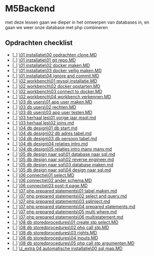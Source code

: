 # M5Backend

met deze lessen gaan we dieper in het ontwerpen van databases in, en gaan we weer onze database met php combineren

## Opdrachten checklist  

- [_] [\01 installatie\00 opdrachten clone.MD](\01%20installatie\00%20opdrachten%20clone.MD)
- [_] [\01 installatie\01 git repo.MD](\01%20installatie\01%20git%20repo.MD)
- [_] [\01 installatie\02 docker maken.MD](\01%20installatie\02%20docker%20maken.MD)
- [_] [\01 installatie\03 docker veilig maken.MD](\01%20installatie\03%20docker%20veilig%20maken.MD)
- [_] [\01 installatie\04 ignore and commit.MD](\01%20installatie\04%20ignore%20and%20commit.MD)
- [_] [\02 workbench\01 mysql installatie.MD](\02%20workbench\01%20mysql%20installatie.MD)
- [_] [\02 workbench\02 docker opstarten.MD](\02%20workbench\02%20docker%20opstarten.MD)
- [_] [\02 workbench\03 connect to docker.MD](\02%20workbench\03%20connect%20to%20docker.MD)
- [_] [\02 workbench\04 workbench verkennen.MD](\02%20workbench\04%20workbench%20verkennen.MD)
- [_] [\03 db users\01 app user maken.MD](\03%20db%20users\01%20app%20user%20maken.MD)
- [_] [\03 db users\02 rechten.MD](\03%20db%20users\02%20rechten.MD)
- [_] [\03 db users\03 app user testen.MD](\03%20db%20users\03%20app%20user%20testen.MD)
- [_] [\03 herhaal les\01 vorige jaar msql.md](\03%20herhaal%20les\01%20vorige%20jaar%20msql.md)
- [_] [\03 herhaal les\02 joins.md](\03%20herhaal%20les\02%20joins.md)
- [_] [\04 db design\01 db start.md](\04%20db%20design\01%20db%20start.md)
- [_] [\04 db design\02 db adres tabel.md](\04%20db%20design\02%20db%20adres%20tabel.md)
- [_] [\04 db design\03 db persoon tabel.md](\04%20db%20design\03%20db%20persoon%20tabel.md)
- [_] [\04 db design\04 relaties intro.md](\04%20db%20design\04%20relaties%20intro.md)
- [_] [\04 db design\05 relaties intro many many.md](\04%20db%20design\05%20relaties%20intro%20many%20many.md)
- [_] [\05 db design naar sql\01 database naar sql.md](\05%20db%20design%20naar%20sql\01%20database%20naar%20sql.md)
- [_] [\05 db design naar sql\02 reverse engineer.md](\05%20db%20design%20naar%20sql\02%20reverse%20engineer.md)
- [_] [\05 db design naar sql\03 database maken.md](\05%20db%20design%20naar%20sql\03%20database%20maken.md)
- [_] [\05 db design naar sql\04 design naar sql.md](\05%20db%20design%20naar%20sql\04%20design%20naar%20sql.md)
- [_] [\06 connectie\01 select.MD](\06%20connectie\01%20select.MD)
- [_] [\06 connectie\02 ander schema.MD](\06%20connectie\02%20ander%20schema.MD)
- [_] [\06 connectie\03 post-it page.MD](\06%20connectie\03%20post-it%20page.MD)
- [_] [\07 php prepared statements\01 tabel maken.md](\07%20php%20prepared%20statements\01%20tabel%20maken.md)
- [_] [\07 php prepared statements\02 select and query.md](\07%20php%20prepared%20statements\02%20select%20and%20query.md)
- [_] [\07 php prepared statements\03 sqlinject.md](\07%20php%20prepared%20statements\03%20sqlinject.md)
- [_] [\07 php prepared statements\04 prepared statements.md](\07%20php%20prepared%20statements\04%20prepared%20statements.md)
- [_] [\07 php prepared statements\05 multi where.md](\07%20php%20prepared%20statements\05%20multi%20where.md)
- [_] [\07 php prepared statements\06 multistatement.md](\07%20php%20prepared%20statements\06%20multistatement.md)
- [_] [\08 db storedprocedures\01 create stp select.MD](\08%20db%20storedprocedures\01%20create%20stp%20select.MD)
- [_] [\08 db storedprocedures\02 php call stp.MD](\08%20db%20storedprocedures\02%20php%20call%20stp.MD)
- [_] [\08 db storedprocedures\03 rights.MD](\08%20db%20storedprocedures\03%20rights.MD)
- [_] [\08 db storedprocedures\04 inputs.MD](\08%20db%20storedprocedures\04%20inputs.MD)
- [_] [\08 db storedprocedures\05 php call stp argumenten.MD](\08%20db%20storedprocedures\05%20php%20call%20stp%20argumenten.MD)
- [_] [\z_extra 04 automatische installatie\00 sql map.MD](\z_extra%2004%20automatische%20installatie\00%20sql%20map.MD)
